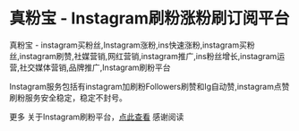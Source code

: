 # 真粉宝 - Instagram刷粉涨粉刷订阅平台

真粉宝 - instagram买粉丝,Instagram涨粉,ins快速涨粉,instagram买粉丝,instagram刷赞,社媒营销,网红营销,instagram推广,ins粉丝增长,instagram运营,社交媒体营销,品牌推广,Instagram刷粉平台

Instagram服务包括有instagram加刷粉Followers刷赞和Ig自动赞,instagram点赞刷粉服务安全稳定，稳定不封号。

更多 关于Instagram刷粉平台，[点此查看](https://realfans.pro?utm_source=github) 感谢阅读
